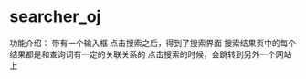 # searcher_oj
功能介绍：
    带有一个输入框
    点击搜索之后，得到了搜索界面
    搜索结果页中的每个结果都是和查询词有一定的关联关系的
    点击搜索的时候，会跳转到另外一个网站上
